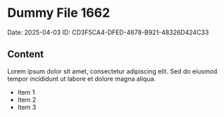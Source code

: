 # Dummy File 1662

Date: 2025-04-03
ID: CD3F5CA4-DFED-4678-B921-48326D424C33

## Content

Lorem ipsum dolor sit amet, consectetur adipiscing elit.
Sed do eiusmod tempor incididunt ut labore et dolore magna aliqua.

* Item 1
* Item 2
* Item 3

